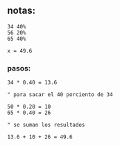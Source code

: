 ## notas:

    34 40%
    56 20%
    65 40%

    x = 49.6 

### pasos:
  
    34 * 0.40 = 13.6

    " para sacar el 40 porciento de 34

    50 * 0.20 = 10
    65 * 0.40 = 26

    " se suman los resultados

    13.6 + 10 + 26 = 49.6
